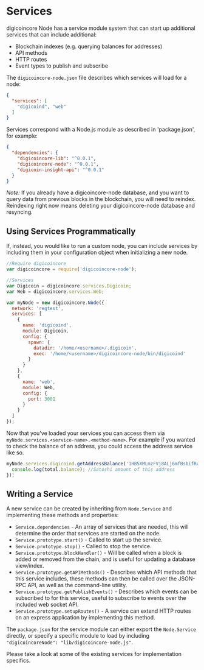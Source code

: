 # Services
digicoincore Node has a service module system that can start up additional services that can include additional:
- Blockchain indexes (e.g. querying balances for addresses)
- API methods
- HTTP routes
- Event types to publish and subscribe

The `digicoincore-node.json` file describes which services will load for a node:

```json
{
  "services": [
    "digicoind", "web"
  ]
}
```

Services correspond with a Node.js module as described in 'package.json', for example:

```json
{
  "dependencies": {
    "digicoincore-lib": "^0.0.1",
    "digicoincore-node": "^0.0.1",
    "digicoin-insight-api": "^0.0.1"
  }
}
```

_Note:_ If you already have a digicoincore-node database, and you want to query data from previous blocks in the blockchain, you will need to reindex. Reindexing right now means deleting your digicoincore-node database and resyncing.

## Using Services Programmatically
If, instead, you would like to run a custom node, you can include services by including them in your configuration object when initializing a new node.

```js
//Require digicoincore
var digicoincore = require('digicoincore-node');

//Services
var Digicoin = digicoincore.services.Digicoin;
var Web = digicoincore.services.Web;

var myNode = new digicoincore.Node({
  network: 'regtest',
  services: [
    {
      name: 'digicoind',
      module: Digicoin,
      config: {
        spawn: {
          datadir: '/home/<username>/.digicoin',
          exec: '/home/<username>/digicoincore-node/bin/digicoind'
        }
      }
    },
    {
      name: 'web',
      module: Web,
      config: {
        port: 3001
      }
    }
  ]
});
```

Now that you've loaded your services you can access them via `myNode.services.<service-name>.<method-name>`. For example if you wanted to check the balance of an address, you could access the address service like so.

```js
myNode.services.digicoind.getAddressBalance('1HB5XMLmzFVj8ALj6mfBsbifRoD4miY36v', false, function(err, total) {
  console.log(total.balance); //Satoshi amount of this address
});
```

## Writing a Service
A new service can be created by inheriting from `Node.Service` and implementing these methods and properties:
- `Service.dependencies` -  An array of services that are needed, this will determine the order that services are started on the node.
- `Service.prototype.start()` - Called to start up the service.
- `Service.prototype.stop()` - Called to stop the service.
- `Service.prototype.blockHandler()` - Will be called when a block is added or removed from the chain, and is useful for updating a database view/index.
- `Service.prototype.getAPIMethods()` - Describes which API methods that this service includes, these methods can then be called over the JSON-RPC API, as well as the command-line utility.
- `Service.prototype.getPublishEvents()` - Describes which events can be subscribed to for this service, useful to subscribe to events over the included web socket API.
- `Service.prototype.setupRoutes()` - A service can extend HTTP routes on an express application by implementing this method.

The `package.json` for the service module can either export the `Node.Service` directly, or specify a specific module to load by including `"digicoincoreNode": "lib/digicoincore-node.js"`.

Please take a look at some of the existing services for implementation specifics.

